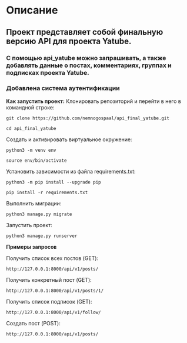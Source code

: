 # Описание
<h2>Проект представляет собой финальную версию API для проекта Yatube.</h2>
<h3>С помощью api_yatube можно запрашивать, а также добавлять данные о постах, комментариях, группах и подписках проекта Yatube.</h3>
<h3>Добавлена система аутентификации</h3>

**Как запустить проект:**
Клонировать репозиторий и перейти в него в командной строке:

```git clone https://github.com/nemnogospaal/api_final_yatube.git```

```cd api_final_yatube```

Cоздать и активировать виртуальное окружение:

```python3 -m venv env```

```source env/bin/activate```

Установить зависимости из файла requirements.txt:

```python3 -m pip install --upgrade pip```

```pip install -r requirements.txt```

Выполнить миграции:

```python3 manage.py migrate```

Запустить проект:

```python3 manage.py runserver```

**Примеры запросов**

Получить список всех постов (GET):

```http://127.0.0.1:8000/api/v1/posts/```

Получить конкретный пост (GET):

```http://127.0.0.1:8000/api/v1/posts/1/```

Получить список подписок (GET):

```http://127.0.0.1:8000/api/v1/follow/```

Создать пост (POST):

```http://127.0.0.1:8000/api/v1/posts/```

